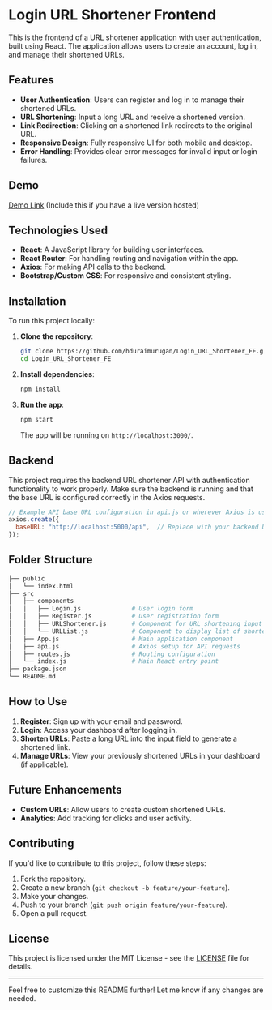 

# Login URL Shortener Frontend

This is the frontend of a URL shortener application with user authentication, built using React. The application allows users to create an account, log in, and manage their shortened URLs.

## Features

- **User Authentication**: Users can register and log in to manage their shortened URLs.
- **URL Shortening**: Input a long URL and receive a shortened version.
- **Link Redirection**: Clicking on a shortened link redirects to the original URL.
- **Responsive Design**: Fully responsive UI for both mobile and desktop.
- **Error Handling**: Provides clear error messages for invalid input or login failures.

## Demo

[Demo Link](https://url-shortene.vercel.app) (Include this if you have a live version hosted)

## Technologies Used

- **React**: A JavaScript library for building user interfaces.
- **React Router**: For handling routing and navigation within the app.
- **Axios**: For making API calls to the backend.
- **Bootstrap/Custom CSS**: For responsive and consistent styling.

## Installation

To run this project locally:

1. **Clone the repository**:
    ```bash
    git clone https://github.com/hduraimurugan/Login_URL_Shortener_FE.git
    cd Login_URL_Shortener_FE
    ```

2. **Install dependencies**:
    ```bash
    npm install
    ```

3. **Run the app**:
    ```bash
    npm start
    ```

   The app will be running on `http://localhost:3000/`.

## Backend

This project requires the backend URL shortener API with authentication functionality to work properly. Make sure the backend is running and that the base URL is configured correctly in the Axios requests.

```js
// Example API base URL configuration in api.js or wherever Axios is used
axios.create({
  baseURL: "http://localhost:5000/api",  // Replace with your backend URL
});
```

## Folder Structure

```bash
├── public
│   └── index.html
├── src
│   ├── components
│   │   ├── Login.js              # User login form
│   │   ├── Register.js           # User registration form
│   │   ├── URLShortener.js       # Component for URL shortening input
│   │   └── URLList.js            # Component to display list of shortened URLs
│   ├── App.js                    # Main application component
│   ├── api.js                    # Axios setup for API requests
│   ├── routes.js                 # Routing configuration
│   └── index.js                  # Main React entry point
├── package.json
└── README.md
```

## How to Use

1. **Register**: Sign up with your email and password.
2. **Login**: Access your dashboard after logging in.
3. **Shorten URLs**: Paste a long URL into the input field to generate a shortened link.
4. **Manage URLs**: View your previously shortened URLs in your dashboard (if applicable).

## Future Enhancements

- **Custom URLs**: Allow users to create custom shortened URLs.
- **Analytics**: Add tracking for clicks and user activity.

## Contributing

If you'd like to contribute to this project, follow these steps:

1. Fork the repository.
2. Create a new branch (`git checkout -b feature/your-feature`).
3. Make your changes.
4. Push to your branch (`git push origin feature/your-feature`).
5. Open a pull request.

## License

This project is licensed under the MIT License - see the [LICENSE](LICENSE) file for details.

---

Feel free to customize this README further! Let me know if any changes are needed.
